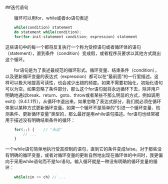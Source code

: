 ##迭代语句

&emsp;&emsp;循环可以用for、while或者do语句表述

```javascript
    while(condition) statement
    do statement while(condition);
    for(for-init-statement condition; expression) statement
```

这些语句中的每一个都将反复执行一个称为受控语句或者循环体的语句（statement），直到条件（condition）变成假，或者程序员要求以其他方式跳出这个循环。

&emsp;&emsp;for语句是为了表述最规范的循环形式。循环变量、结束条件（condition），以及更新循环变量的表达式（expression）都可以在“最前面”的一行里描述。这样可以极大地提高可读性，也会减少出错的频度。如果不需要初始化，初始化语句可以为空。如果忽略了条件部分，那么这个for语句就将永远循环下去，除非用户明确地通过break、return、goto、throw或者某些不那么明显的方式，例如调用exit()（9.4.1.1节），从循环中退出来。如果忽略了表达式部分，我们就必须在循环体里以某种方式更新循环变量。如果一个循环不是简单的“引进一个循环变量、检测条件、更新循环变量”类型的，那么最好是用while语句描述。for语句也经常被用于描述没有明确结束条件的循环：

```javascript
    for(;;) {    // "永远"
        // ...
    }
```

一个while语句简单地执行受其控制的语句，直到它的条件变成false。对于那些没有明确的循环变量，或者对循环变量的更新自然地出现在循环体的中间时，我更偏向于采用while语句而不是for语句。输入循环就是一种没有明确的循环变量的循环：

```javascript
    while(cin >> ch) // ...
```